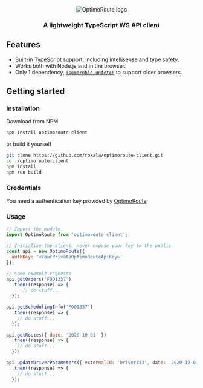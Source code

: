 <p align="center" style="width:40%;margin:0 auto;">
<img src="https://i.imgur.com/fV5KFhV.png" alt="OptimoRoute logo">
</p>

<h3 align="center">A lightweight TypeScript WS API client</h3>

## Features

- Built-in TypeScript support, including intellisense and type safety.
- Works both with Node.js and in the browser.
- Only 1 dependency, [`isomorphic-unfetch`](https://www.npmjs.com/package/isomorphic-unfetch) to support older browsers.

## Getting started

### Installation

Download from NPM

```bash
npm install optimoroute-client
```

or build it yourself

```bash
git clone https://github.com/rokala/optimoroute-client.git
cd ./optimoroute-client
npm install
npm run build
```

### Credentials

You need a authentication key provided by [OptimoRoute](http://optimoroute.com/)

### Usage

```js
// Import the module
import OptimoRoute from 'optimoroute-client';

// Initialize the client, never expose your key to the public
const api = new OptimoRoute({
  authKey: '<YourPrivateOptimoRouteApiKey>'
});

// Some example requests
api.getOrders('FOO1337')
  .then((response) => {
      // do stuff...
  });

api.getSchedulingInfo('FOO1337')
  .then((response) => {
    // do stuff...
  });

api.getRoutes({ date: '2020-10-01' })
  .then((response) => {
    // do stuff...
  });

api.updateDriverParameters({ externalId: 'Driver313', date: '2020-10-01', enabled: false })
  .then((response) => {
    // do stuff...
  });
```
